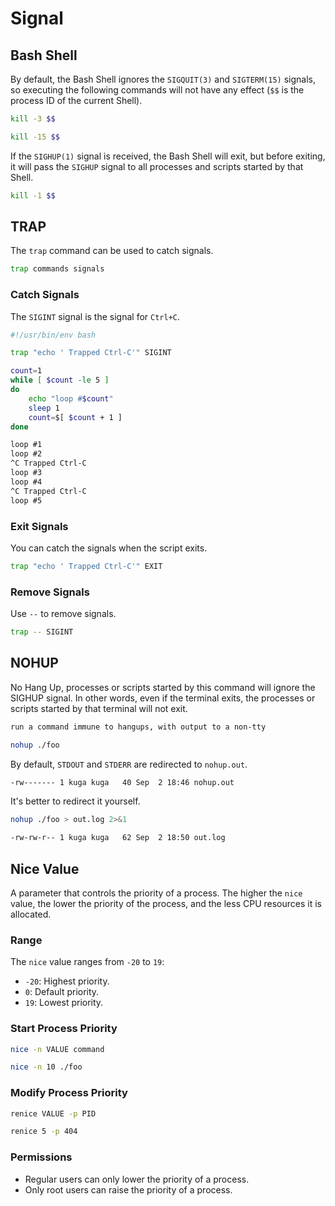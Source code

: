 # Signal

## Bash Shell

By default, the Bash Shell ignores the `SIGQUIT(3)` and `SIGTERM(15)` signals,
so executing the following commands will not have any effect (`$$` is the process ID of the current Shell).

```bash
kill -3 $$
```

```bash
kill -15 $$
```

If the `SIGHUP(1)` signal is received, the Bash Shell will exit, but before exiting,
it will pass the `SIGHUP` signal to all processes and scripts started by that Shell.

```bash
kill -1 $$
```

## TRAP

The `trap` command can be used to catch signals.

```bash
trap commands signals
```

### Catch Signals

The `SIGINT` signal is the signal for `Ctrl+C`.

```bash
#!/usr/bin/env bash

trap "echo ' Trapped Ctrl-C'" SIGINT

count=1
while [ $count -le 5 ]
do
    echo "loop #$count"
    sleep 1
    count=$[ $count + 1 ]
done
```

```txt
loop #1
loop #2
^C Trapped Ctrl-C
loop #3
loop #4
^C Trapped Ctrl-C
loop #5
```

### Exit Signals

You can catch the signals when the script exits.

```bash
trap "echo ' Trapped Ctrl-C'" EXIT
```

### Remove Signals

Use `--` to remove signals.

```bash
trap -- SIGINT
```

## NOHUP

No Hang Up, processes or scripts started by this command will ignore the SIGHUP signal.
In other words, even if the terminal exits, the processes or scripts started by that terminal will not exit.

```txt
run a command immune to hangups, with output to a non-tty
```

```bash
nohup ./foo
```

By default, `STDOUT` and `STDERR` are redirected to `nohup.out`.

```bash
-rw------- 1 kuga kuga   40 Sep  2 18:46 nohup.out
```

It's better to redirect it yourself.

```bash
nohup ./foo > out.log 2>&1
```

```bash
-rw-rw-r-- 1 kuga kuga   62 Sep  2 18:50 out.log
```

## Nice Value

A parameter that controls the priority of a process. The higher the `nice` value, the lower the priority of the process, and the less CPU resources it is allocated.

### Range

The `nice` value ranges from `-20` to `19`:

* `-20`: Highest priority.
* `0`: Default priority.
* `19`: Lowest priority.

### Start Process Priority

```bash
nice -n VALUE command
```

```bash
nice -n 10 ./foo
```

### Modify Process Priority

```bash
renice VALUE -p PID
```

```bash
renice 5 -p 404
```

### Permissions

* Regular users can only lower the priority of a process.
* Only root users can raise the priority of a process.
